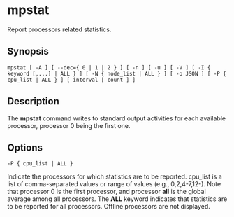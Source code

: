 # mpstat

Report processors related statistics.

## Synopsis

```
mpstat [ -A ] [ --dec={ 0 | 1 | 2 } ] [ -n ] [ -u ] [ -V ] [ -I { keyword [,...] | ALL } ] [ -N { node_list | ALL } ] [ -o JSON ] [ -P { cpu_list | ALL } ] [ interval [ count ] ]
```

## Description

The **mpstat** command writes to standard output activities for each available processor, processor 0 being the first one.

## Options

```
-P { cpu_list | ALL }
```
Indicate the processors for which statistics are to be reported.
cpu_list is a list of comma-separated values or range of values (e.g., 0,2,4-7,12-).
Note that processor 0 is the  first processor, and processor **all** is the global average among all processors.
The **ALL** keyword indicates that statistics are to be reported for all processors.
Offline processors are not displayed.

